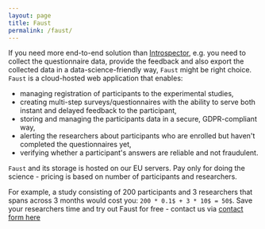 ```yaml
---
layout: page
title: Faust
permalink: /faust/
---
```


If you need more end-to-end solution than [Introspector](/introspector/), e.g. you need to collect the questionnaire data, provide the feedback and
also export the collected data in a data-science-friendly way, `Faust` might be right choice. `Faust` is a cloud-hosted web application that enables:
- managing registration of participants to the experimental studies,
- creating multi-step surveys/questionnaires with the ability to serve both instant and delayed feedback to the participant,
- storing and managing the participants data in a secure, GDPR-compliant way,
- alerting the researchers about participants who are enrolled but haven't completed the questionnaires yet,
- verifying whether a participant's answers are reliable and not fraudulent.

`Faust` and its storage is hosted on our EU servers. Pay only for doing the science - pricing is based on number of participants and researchers. 

For example, a study consisting of 200 participants and 3 researchers that spans across 3 months would cost you:
`200 * 0.1$ + 3 * 10$ = 50$`. Save your researchers time and try out Faust for free - contact us via [contact form here](https://forms.gle/qsjpga2bFhXGd5Bk8)